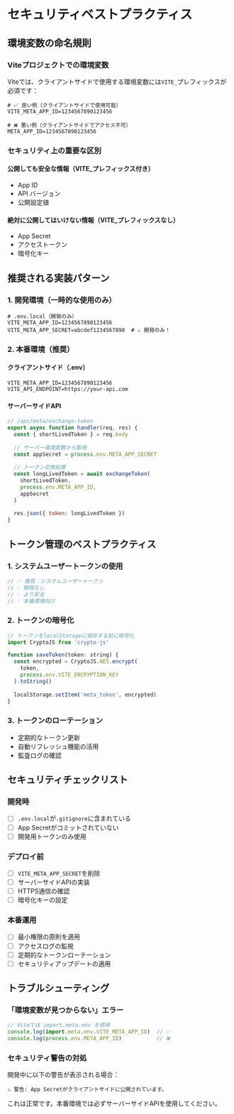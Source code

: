 # セキュリティベストプラクティス

## 環境変数の命名規則

### Viteプロジェクトでの環境変数

Viteでは、クライアントサイドで使用する環境変数には`VITE_`プレフィックスが必須です：

```env
# ✅ 良い例（クライアントサイドで使用可能）
VITE_META_APP_ID=1234567890123456

# ❌ 悪い例（クライアントサイドでアクセス不可）
META_APP_ID=1234567890123456
```

### セキュリティ上の重要な区別

#### 公開しても安全な情報（VITE_プレフィックス付き）
- App ID
- API バージョン
- 公開設定値

#### 絶対に公開してはいけない情報（VITE_プレフィックスなし）
- App Secret
- アクセストークン
- 暗号化キー

## 推奨される実装パターン

### 1. 開発環境（一時的な使用のみ）

```env
# .env.local（開発のみ）
VITE_META_APP_ID=1234567890123456
VITE_META_APP_SECRET=abcdef1234567890  # ⚠️ 開発のみ！
```

### 2. 本番環境（推奨）

#### クライアントサイド（.env）
```env
VITE_META_APP_ID=1234567890123456
VITE_API_ENDPOINT=https://your-api.com
```

#### サーバーサイドAPI
```javascript
// /api/meta/exchange-token
export async function handler(req, res) {
  const { shortLivedToken } = req.body
  
  // サーバー環境変数から取得
  const appSecret = process.env.META_APP_SECRET
  
  // トークン交換処理
  const longLivedToken = await exchangeToken(
    shortLivedToken,
    process.env.META_APP_ID,
    appSecret
  )
  
  res.json({ token: longLivedToken })
}
```

## トークン管理のベストプラクティス

### 1. システムユーザートークンの使用

```javascript
// ✅ 推奨：システムユーザートークン
// - 期限なし
// - より安全
// - 本番環境向け
```

### 2. トークンの暗号化

```javascript
// トークンをlocalStorageに保存する前に暗号化
import CryptoJS from 'crypto-js'

function saveToken(token: string) {
  const encrypted = CryptoJS.AES.encrypt(
    token,
    process.env.VITE_ENCRYPTION_KEY
  ).toString()
  
  localStorage.setItem('meta_token', encrypted)
}
```

### 3. トークンのローテーション

- 定期的なトークン更新
- 自動リフレッシュ機能の活用
- 監査ログの確認

## セキュリティチェックリスト

### 開発時
- [ ] `.env.local`が`.gitignore`に含まれている
- [ ] App Secretがコミットされていない
- [ ] 開発用トークンのみ使用

### デプロイ前
- [ ] `VITE_META_APP_SECRET`を削除
- [ ] サーバーサイドAPIの実装
- [ ] HTTPS通信の確認
- [ ] 暗号化キーの設定

### 本番運用
- [ ] 最小権限の原則を適用
- [ ] アクセスログの監視
- [ ] 定期的なトークンローテーション
- [ ] セキュリティアップデートの適用

## トラブルシューティング

### 「環境変数が見つからない」エラー

```javascript
// Viteでは import.meta.env を使用
console.log(import.meta.env.VITE_META_APP_ID)  // ✅
console.log(process.env.META_APP_ID)           // ❌
```

### セキュリティ警告の対処

開発中に以下の警告が表示される場合：
```
⚠️ 警告: App Secretがクライアントサイドに公開されています。
```

これは正常です。本番環境では必ずサーバーサイドAPIを使用してください。